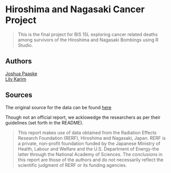 # Hiroshima and Nagasaki Cancer Project 

> This is the final project for BIS 15L exploring cancer related deaths among survivors of the Hiroshima and Nagasaki Bombings using R Studio.

## Authors

[Joshua Paaske](mailto:jjpaaske@ucdavis.edu)  
[Lily Karim](mailto:lmkarim@ucdavis.edu)

## Sources

The original source for the data can be found [here](https://www.rerf.or.jp/en/library/data-en/lss10cm/)

Though not an official report, we acklowedge the researchers as per their guidelines (set forth in the README).

> This report makes use of data obtained from the Radiation Effects Research Foundation (RERF), Hiroshima and Nagasaki, Japan. RERF is a private, non-profit foundation funded by the Japanese Ministry of Health, Labour and Welfare and the U.S. Department of Energy-the latter through the National Academy of Sciences. The conclusions in this report are those of the authors and do not necessarily reflect the scientific judgment of RERF or its funding agencies.

